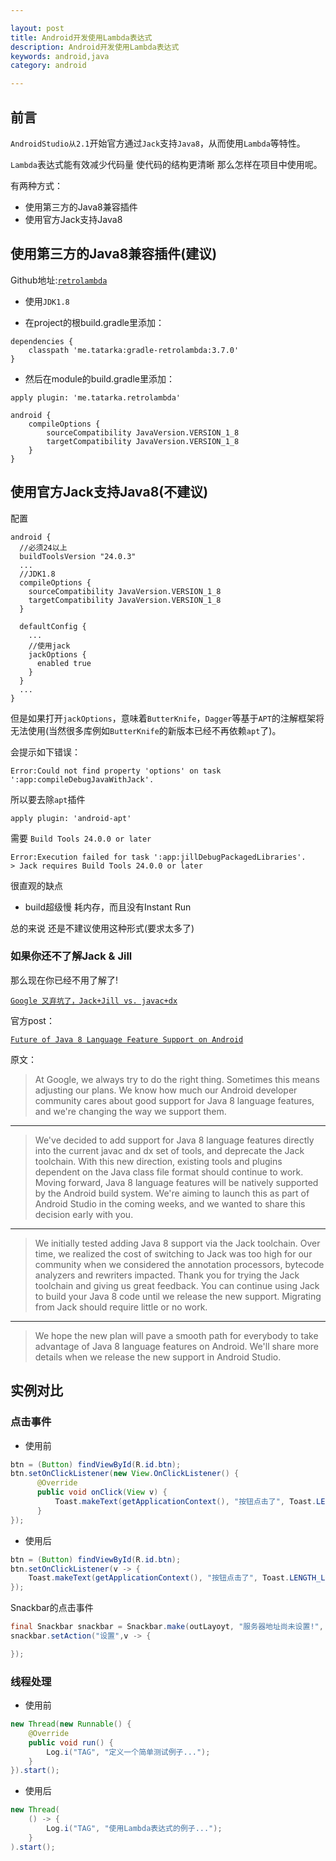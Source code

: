 ```yaml
---

layout: post
title: Android开发使用Lambda表达式
description: Android开发使用Lambda表达式
keywords: android,java
category: android

---
```



## 前言

  `AndroidStudio从2.1`开始官方通过`Jack`支持`Java8`，从而使用`Lambda`等特性。
    
  `Lambda`表达式能有效减少代码量 使代码的结构更清晰 那么怎样在项目中使用呢。 

有两种方式：

+ 使用第三方的Java8兼容插件
+ 使用官方Jack支持Java8

## 使用第三方的Java8兼容插件(建议)

Github地址:[`retrolambda`](https://github.com/evant/gradle-retrolambda)

+ 使用`JDK1.8`

+ 在project的根build.gradle里添加：

```
dependencies {
	classpath 'me.tatarka:gradle-retrolambda:3.7.0'
}
```

+ 然后在module的build.gradle里添加：

```
apply plugin: 'me.tatarka.retrolambda'

android {
	compileOptions {
		sourceCompatibility JavaVersion.VERSION_1_8
		targetCompatibility JavaVersion.VERSION_1_8
	}
}
```


## 使用官方Jack支持Java8(不建议)

配置

```
android {
  //必须24以上
  buildToolsVersion "24.0.3"
  ...
  //JDK1.8
  compileOptions {
    sourceCompatibility JavaVersion.VERSION_1_8
    targetCompatibility JavaVersion.VERSION_1_8
  }

  defaultConfig {
    ...
    //使用jack
    jackOptions {
      enabled true
    }
  }
  ...
}

```

但是如果打开`jackOptions`，意味着`ButterKnife`，`Dagger`等基于`APT`的注解框架将无法使用(当然很多库例如`ButterKnife`的新版本已经不再依赖`apt`了)。  

会提示如下错误：

```
Error:Could not find property 'options' on task ':app:compileDebugJavaWithJack'.
```

所以要去除`apt`插件

```
apply plugin: 'android-apt'
```

需要 `Build Tools 24.0.0 or later`

```
Error:Execution failed for task ':app:jillDebugPackagedLibraries'.
> Jack requires Build Tools 24.0.0 or later
```

很直观的缺点

+ build超级慢 耗内存，而且没有Instant Run

总的来说 还是不建议使用这种形式(要求太多了)

### 如果你还不了解Jack & Jill

那么现在你已经不用了解了!

[`Google 又弃坑了，Jack+Jill vs. javac+dx`](https://zhuanlan.zhihu.com/p/25814519)

官方post：

[`Future of Java 8 Language Feature Support on Android`](https://android-developers.googleblog.com/2017/03/future-of-java-8-language-feature.html)

原文：

> At Google, we always try to do the right thing. Sometimes this means adjusting our plans. We know how much our Android developer community cares about good support for Java 8 language features, and we're changing the way we support them.  

---
 
> We've decided to add support for Java 8 language features directly into the current javac and dx set of tools, and deprecate the Jack toolchain. With this new direction, existing tools and plugins dependent on the Java class file format should continue to work. Moving forward, Java 8 language features will be natively supported by the Android build system. We're aiming to launch this as part of Android Studio in the coming weeks, and we wanted to share this decision early with you. 

---
  
> We initially tested adding Java 8 support via the Jack toolchain. Over time, we realized the cost of switching to Jack was too high for our community when we considered the annotation processors, bytecode analyzers and rewriters impacted. Thank you for trying the Jack toolchain and giving us great feedback. You can continue using Jack to build your Java 8 code until we release the new support. Migrating from Jack should require little or no work.   

---

> We hope the new plan will pave a smooth path for everybody to take advantage of Java 8 language features on Android. We'll share more details when we release the new support in Android Studio.  


## 实例对比

### 点击事件

+ 使用前

```java
btn = (Button) findViewById(R.id.btn);
btn.setOnClickListener(new View.OnClickListener() {
      @Override
      public void onClick(View v) {
          Toast.makeText(getApplicationContext(), "按钮点击了", Toast.LENGTH_LONG).show()
      }
});
```

+ 使用后

```java
btn = (Button) findViewById(R.id.btn);
btn.setOnClickListener(v -> {
    Toast.makeText(getApplicationContext(), "按钮点击了", Toast.LENGTH_LONG).show();
});
```

Snackbar的点击事件

```java
final Snackbar snackbar = Snackbar.make(outLayoyt, "服务器地址尚未设置!", Snackbar.LENGTH_LONG);
snackbar.setAction("设置",v -> {

});
```

### 线程处理

+ 使用前

```java
new Thread(new Runnable() {
    @Override
    public void run() {
        Log.i("TAG", "定义一个简单测试例子...");
    }
}).start();
```

+ 使用后

```java
new Thread(
    () -> {
        Log.i("TAG", "使用Lambda表达式的例子...");
    }
).start();
```

